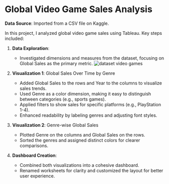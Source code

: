 # Global Video Game Sales Analysis #

**Data Source**: Imported from a CSV file on Kaggle.

In this project, I analyzed global video game sales using Tableau. Key steps included:

1. **Data Exploration**:
    - Investigated dimensions and measures from the dataset, focusing on Global Sales as the primary metric.
      ![dataset video games](images/vgsales_1.png)

3. **Visualization 1**: Global Sales Over Time by Genre
    - Added Global Sales to the rows and Year to the columns to visualize sales trends.
    - Used Genre as a color dimension, making it easy to distinguish between categories (e.g., sports games).
    - Applied filters to show sales for specific platforms (e.g., PlayStation 1-4).
    - Enhanced readability by labeling genres and adjusting font styles.

4. **Visualization 2**: Genre-wise Global Sales
    - Plotted Genre on the columns and Global Sales on the rows.
    - Sorted the genres and assigned distinct colors for clearer comparisons.

4. **Dashboard Creation**:
    - Combined both visualizations into a cohesive dashboard.
    - Renamed worksheets for clarity and customized the layout for better user experience.
